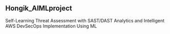 ## Hongik_AIMLproject
Self-Learning Threat Assessment with SAST/DAST Analytics and Intelligent AWS DevSecOps Implementation Using ML